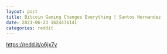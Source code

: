 ```yaml
--- 
layout: post 
title: Bitcoin Gaming Changes Everything | Santos Hernandez 
date: 2021-06-23 1624476141 
categories: reddit 
--- 
```

https://redd.it/o6jx7y